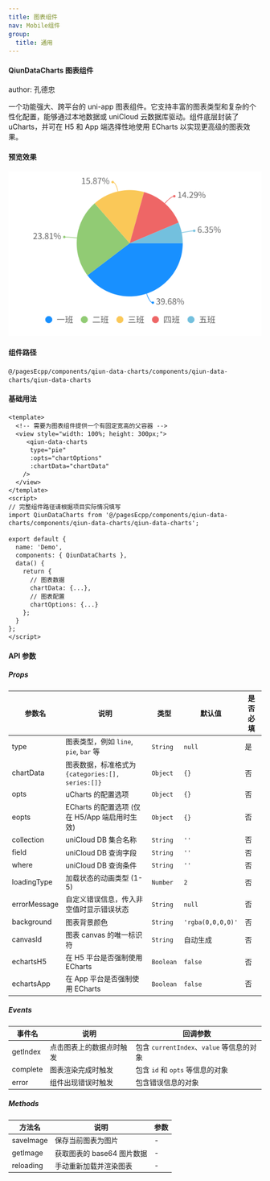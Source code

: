 ```yaml
---
title: 图表组件
nav: Mobile组件
group:
  title: 通用
---
```


#### QiunDataCharts 图表组件

author: 孔德忠

一个功能强大、跨平台的 uni-app 图表组件。它支持丰富的图表类型和复杂的个性化配置，能够通过本地数据或 uniCloud 云数据库驱动。组件底层封装了 uCharts，并可在 H5 和 App 端选择性地使用 ECharts 以实现更高级的图表效果。

#### 预览效果

![图表组件预览](./img/pieCharts.png)

#### 组件路径

`@/pagesEcpp/components/qiun-data-charts/components/qiun-data-charts/qiun-data-charts`

#### 基础用法

```vue
<template>
  <!-- 需要为图表组件提供一个有固定宽高的父容器 -->
  <view style="width: 100%; height: 300px;">
     <qiun-data-charts 
      type="pie"
      :opts="chartOptions"
      :chartData="chartData"
    />
  </view>
</template>
<script>
// 完整组件路径请根据项目实际情况填写
import QiunDataCharts from '@/pagesEcpp/components/qiun-data-charts/components/qiun-data-charts/qiun-data-charts';

export default {
  name: 'Demo',
  components: { QiunDataCharts },
  data() {
    return {
      // 图表数据
      chartData: {...},
      // 图表配置
      chartOptions: {...}
    };
  }
};
</script>
```

#### API 参数

##### Props

| 参数名 | 说明 | 类型 | 默认值 | 是否必填 |
| --- | --- | --- | --- | --- |
| type | 图表类型，例如 `line`, `pie`, `bar` 等 | `String` | `null` | 是 |
| chartData | 图表数据，标准格式为 `{categories:[], series:[]}` | `Object` | `{}` | 否 |
| opts | uCharts 的配置选项 | `Object` | `{}` | 否 |
| eopts | ECharts 的配置选项 (仅在 H5/App 端启用时生效) | `Object` | `{}` | 否 |
| collection | uniCloud DB 集合名称 | `String` | `''` | 否 |
| field | uniCloud DB 查询字段 | `String` | `''` | 否 |
| where | uniCloud DB 查询条件 | `String` | `''` | 否 |
| loadingType | 加载状态的动画类型 (1-5) | `Number` | `2` | 否 |
| errorMessage | 自定义错误信息，传入非空值时显示错误状态 | `String` | `null` | 否 |
| background | 图表背景颜色 | `String` | `'rgba(0,0,0,0)'` | 否 |
| canvasId | 图表 canvas 的唯一标识符 | `String` | 自动生成 | 否 |
| echartsH5 | 在 H5 平台是否强制使用 ECharts | `Boolean`| `false` | 否 |
| echartsApp | 在 App 平台是否强制使用 ECharts | `Boolean`| `false` | 否 |

##### Events

| 事件名 | 说明 | 回调参数 |
| --- | --- | --- |
| getIndex | 点击图表上的数据点时触发 | 包含 `currentIndex`、`value` 等信息的对象 |
| complete | 图表渲染完成时触发 | 包含 `id` 和 `opts` 等信息的对象 |
| error | 组件出现错误时触发 | 包含错误信息的对象 |

##### Methods

| 方法名 | 说明 | 参数 |
| --- | --- | --- |
| saveImage | 保存当前图表为图片 | - |
| getImage | 获取图表的 base64 图片数据 | - |
| reloading| 手动重新加载并渲染图表 | - |

